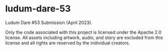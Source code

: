 # ludum-dare-53
Ludum Dare #53 Submission (April 2023).

Only the code associated with this project is licensed under the Apache 2.0 license. All assets including artwork, audio, and story are excluded from this license and all rights are reserved by the individual creators. 
